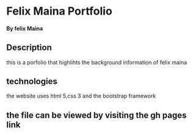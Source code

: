 # Felix Maina Portfolio
#### By felix Maina
## Description
this is a porfolio that highlihts the background information of felix maina
## technologies 
the website uses html 5,css 3 and the bootstrap framework 
## the file can be viewed by visiting the gh pages link

